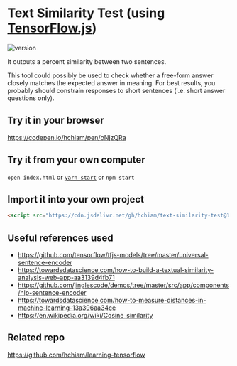 # Text Similarity Test (using [TensorFlow.js](https://github.com/hchiam/learning-tensorflow))

![version](https://img.shields.io/github/release/hchiam/text-similarity-test)

It outputs a percent similarity between two sentences.

This tool could possibly be used to check whether a free-form answer closely matches the expected answer in meaning. For best results, you probably should constrain responses to short sentences (i.e. short answer questions only).

## Try it in your browser

<https://codepen.io/hchiam/pen/oNjzQRa>

## Try it from your own computer

`open index.html` or [`yarn start`](https://github.com/hchiam/learning-yarn) or `npm start`

## Import it into your own project

```html
<script src="https://cdn.jsdelivr.net/gh/hchiam/text-similarity-test@1.0.0/tfjs-stuff.js"></script>
```

## Useful references used

 * https://github.com/tensorflow/tfjs-models/tree/master/universal-sentence-encoder
 * https://towardsdatascience.com/how-to-build-a-textual-similarity-analysis-web-app-aa3139d4fb71
 * https://github.com/jinglescode/demos/tree/master/src/app/components/nlp-sentence-encoder
 * https://towardsdatascience.com/how-to-measure-distances-in-machine-learning-13a396aa34ce
 * https://en.wikipedia.org/wiki/Cosine_similarity

## Related repo

<https://github.com/hchiam/learning-tensorflow>
